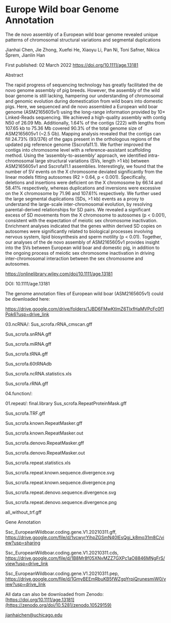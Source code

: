 # Europe Wild boar Genome Annotation

The de novo assembly of a European wild boar genome revealed unique patterns of chromosomal structural variations and segmental duplications

Jianhai Chen, Jie Zhong, Xuefei He, Xiaoyu Li, Pan Ni, Toni Safner, Nikica Šprem, Jianlin Han


First published: 02 March 2022 https://doi.org/10.1111/age.13181

Abstract

The rapid progress of sequencing technology has greatly facilitated the de novo genome assembly of pig breeds. However, the assembly of the wild boar genome is still lacking, hampering our understanding of chromosomal and genomic evolution during domestication from wild boars into domestic pigs. Here, we sequenced and de novo assembled a European wild boar genome (ASM2165605v1) using the long-range information provided by 10× Linked-Reads sequencing. We achieved a high-quality assembly with contig N50 of 26.09 Mb. Additionally, 1.64% of the contigs (222) with lengths from 107.65 kb to 75.36 Mb covered 90.3% of the total genome size of ASM2165605v1 (~2.5 Gb). Mapping analysis revealed that the contigs can fill 24.73% (93/376) of the gaps present in the orthologous regions of the updated pig reference genome (Sscrofa11.1). We further improved the contigs into chromosome level with a reference-assistant scaffolding method. Using the ‘assembly-to-assembly’ approach, we identified intra-chromosomal large structural variations (SVs, length >1 kb) between ASM2165605v1 and Sscrofa11.1 assemblies. Interestingly, we found that the number of SV events on the X chromosome deviated significantly from the linear models fitting autosomes (R2 > 0.64, p < 0.001). Specifically, deletions and insertions were deficient on the X chromosome by 66.14 and 58.41% respectively, whereas duplications and inversions were excessive on the X chromosome by 71.96 and 107.61% respectively. We further used the large segmental duplications (SDs, >1 kb) events as a proxy to understand the large-scale inter-chromosomal evolution, by resolving parental-derived relationships for SD pairs. We revealed a significant excess of SD movements from the X chromosome to autosomes (p < 0.001), consistent with the expectation of meiotic sex chromosome inactivation. Enrichment analyses indicated that the genes within derived SD copies on autosomes were significantly related to biological processes involving nervous system, lipid biosynthesis and sperm motility (p < 0.01). Together, our analyses of the de novo assembly of ASM2165605v1 provides insight into the SVs between European wild boar and domestic pig, in addition to the ongoing process of meiotic sex chromosome inactivation in driving inter-chromosomal interaction between the sex chromosome and autosomes.

https://onlinelibrary.wiley.com/doi/10.1111/age.13181

DOI: 10.1111/age.13181

The genome annotation files of European wild boar (ASM2165605v1) could be downloaded here:

https://drive.google.com/drive/folders/1JBD6FMwKtImZ6TlxfHaMVPcFc0f1Ppk6?usp=drive_link

03.ncRNA/:
Sus_scrofa.rRNA_cmscan.gff

Sus_scrofa.snRNA.gff

Sus_scrofa.miRNA.gff

Sus_scrofa.tRNA.gff

Sus_scrofa.60tRNAdb

Sus_scrofa.ncRNA.statistics.xls

Sus_scrofa.rRNA.gff


04.function/:


01.repeat/:
final.library
Sus_scrofa.RepeatProteinMask.gff

Sus_scrofa.TRF.gff

Sus_scrofa.known.RepeatMasker.gff

Sus_scrofa.known.RepeatMasker.out

Sus_scrofa.denovo.RepeatMasker.gff

Sus_scrofa.denovo.RepeatMasker.out

Sus_scrofa.repeat.statistics.xls

Sus_scrofa.repeat.known.sequence.divergence.svg

Sus_scrofa.repeat.known.sequence.divergence.png

Sus_scrofa.repeat.denovo.sequence.divergence.svg

Sus_scrofa.repeat.denovo.sequence.divergence.png

all_without_trf.gff


Gene Annotation

Ssc_EuropeanWildboar.coding.gene.V1.20210311.gff, https://drive.google.com/file/d/1vcwyrYihpZGSmN40lEsQgj_k8mo31m8C/view?usp=sharing

Ssc_EuropeanWildboar.coding.gene.V1.20210311.cds, https://drive.google.com/file/d/1B8Mr8f05XNvMZZ7GXPc1aO8846MNgFrS/view?usp=drive_link

Ssc_EuropeanWildboar.coding.gene.V1.20210311.pep, https://drive.google.com/file/d/1GmyBEEmRbuKB5fWZgpYrpiQrunesmiW0/view?usp=drive_link

All data can also be downloaded from Zenodo: 
[https://doi.org/10.1111/age.13181](https://zenodo.org/doi/10.5281/zenodo.10529159)



jianhaichen@uchicago.edu

